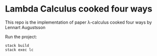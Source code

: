 # Lambda Calculus cooked four ways

This repo is the implementation of paper λ-calculus cooked four ways by Lennart Augustsson

Run the project:

    stack build
    stack exec lc